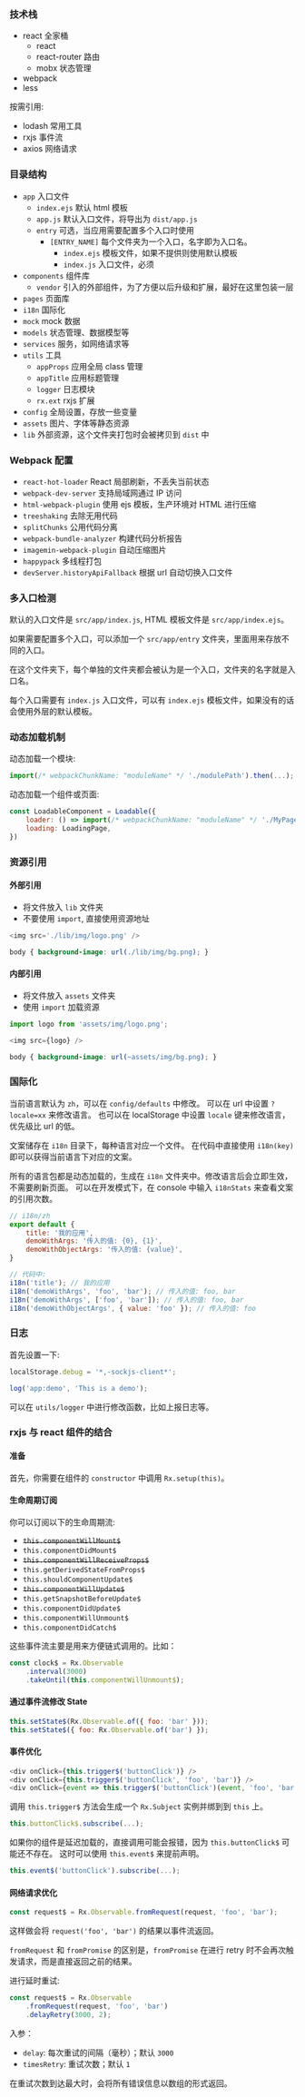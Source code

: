 ### 技术栈

- react 全家桶
    - react
    - react-router 路由
    - mobx 状态管理
- webpack
- less

按需引用:
- lodash 常用工具
- rxjs 事件流
- axios 网络请求

### 目录结构

- `app` 入口文件
    - `index.ejs` 默认 html 模板
    - `app.js` 默认入口文件，将导出为 `dist/app.js`
    - `entry` 可选，当应用需要配置多个入口时使用
        - `[ENTRY_NAME]` 每个文件夹为一个入口，名字即为入口名。
            - `index.ejs` 模板文件，如果不提供则使用默认模板
            - `index.js` 入口文件，必须
- `components` 组件库
    - `vendor` 引入的外部组件，为了方便以后升级和扩展，最好在这里包装一层
- `pages` 页面库
- `i18n` 国际化
- `mock` mock 数据
- `models` 状态管理、数据模型等
- `services` 服务，如网络请求等
- `utils` 工具
    - `appProps` 应用全局 class 管理
    - `appTitle` 应用标题管理
    - `logger` 日志模块
    - `rx.ext` rxjs 扩展
- `config` 全局设置，存放一些变量
- `assets` 图片、字体等静态资源
- `lib` 外部资源，这个文件夹打包时会被拷贝到 `dist` 中

### Webpack 配置

- `react-hot-loader` React 局部刷新，不丢失当前状态
- `webpack-dev-server` 支持局域网通过 IP 访问
- `html-webpack-plugin` 使用 ejs 模板，生产环境对 HTML 进行压缩
- `treeshaking` 去除无用代码
- `splitChunks` 公用代码分离
- `webpack-bundle-analyzer` 构建代码分析报告
- `imagemin-webpack-plugin` 自动压缩图片
- `happypack` 多线程打包
- `devServer.historyApiFallback` 根据 url 自动切换入口文件

### 多入口检测

默认的入口文件是 `src/app/index.js`, HTML 模板文件是 `src/app/index.ejs`。

如果需要配置多个入口，可以添加一个 `src/app/entry` 文件夹，里面用来存放不同的入口。

在这个文件夹下，每个单独的文件夹都会被认为是一个入口，文件夹的名字就是入口名。

每个入口需要有 `index.js` 入口文件，可以有 `index.ejs` 模板文件，如果没有的话会使用外层的默认模板。

### 动态加载机制

动态加载一个模块:

```javascript
import(/* webpackChunkName: "moduleName" */ './modulePath').then(...);
```

动态加载一个组件或页面:

```javascript
const LoadableComponent = Loadable({
    loader: () => import(/* webpackChunkName: "moduleName" */ './MyPage'),
    loading: LoadingPage,
})
```

### 资源引用

#### 外部引用

- 将文件放入 `lib` 文件夹
- 不要使用 `import`, 直接使用资源地址

```javascript
<img src='./lib/img/logo.png' />
```

```css
body { background-image: url(./lib/img/bg.png); }
```

#### 内部引用

- 将文件放入 `assets` 文件夹
- 使用 `import` 加载资源

```javascript
import logo from 'assets/img/logo.png';

<img src={logo} />
```

```css
body { background-image: url(~assets/img/bg.png); }
```

### 国际化

当前语言默认为 `zh`，可以在 `config/defaults` 中修改。
可以在 url 中设置 `?locale=xx` 来修改语言。
也可以在 localStorage 中设置 `locale` 键来修改语言，优先级比 url 的低。

文案储存在 `i18n` 目录下，每种语言对应一个文件。
在代码中直接使用 `i18n(key)` 即可以获得当前语言下对应的文案。

所有的语言包都是动态加载的，生成在 `i18n` 文件夹中。修改语言后会立即生效，不需要刷新页面。
可以在开发模式下，在 console 中输入 `i18nStats` 来查看文案的引用次数。

```javascript
// i18n/zh
export default {
    title: '我的应用',
    demoWithArgs: '传入的值: {0}, {1}',
    demoWithObjectArgs: '传入的值: {value}',
}

// 代码中:
i18n('title'); // 我的应用
i18n('demoWithArgs', 'foo', 'bar'); // 传入的值: foo, bar
i18n('demoWithArgs', ['foo', 'bar']); // 传入的值: foo, bar
i18n('demoWithObjectArgs', { value: 'foo' }); // 传入的值: foo
```

### 日志

首先设置一下:

```javascript
localStorage.debug = '*,-sockjs-client*';
```

```javascript
log('app:demo', 'This is a demo');
```

可以在 `utils/logger` 中进行修改函数，比如上报日志等。

### rxjs 与 react 组件的结合

#### 准备

首先，你需要在组件的 `constructor` 中调用 `Rx.setup(this)`。

#### 生命周期订阅

你可以订阅以下的生命周期流:

- ~~`this.componentWillMount$`~~
- `this.componentDidMount$`
- ~~`this.componentWillReceiveProps$`~~
- `this.getDerivedStateFromProps$`
- `this.shouldComponentUpdate$`
- ~~`this.componentWillUpdate$`~~
- `this.getSnapshotBeforeUpdate$`
- `this.componentDidUpdate$`
- `this.componentWillUnmount$`
- `this.componentDidCatch$`

这些事件流主要是用来方便链式调用的。比如：

```javascript
const clock$ = Rx.Observable
    .interval(3000)
    .takeUntil(this.componentWillUnmount$);
```

#### 通过事件流修改 State

```javascript
this.setState$(Rx.Observable.of({ foo: 'bar' }));
this.setState$({ foo: Rx.Observable.of('bar') });
```

#### 事件优化

```javascript
<div onClick={this.trigger$('buttonClick')} />
<div onClick={this.trigger$('buttonClick', 'foo', 'bar')} />
<div onClick={event => this.trigger$('buttonClick')(event, 'foo', 'bar')} />
```

调用 `this.trigger$` 方法会生成一个 `Rx.Subject` 实例并绑到到 `this` 上。

```javascript
this.buttonClick$.subscribe(...);
```

如果你的组件是延迟加载的，直接调用可能会报错，因为 `this.buttonClick$` 可能还不存在。
这时可以使用 `this.event$` 来提前声明。

```javascript
this.event$('buttonClick').subscribe(...);
```

#### 网络请求优化

```javascript
const request$ = Rx.Observable.fromRequest(request, 'foo', 'bar');
```

这样做会将 `request('foo', 'bar')` 的结果以事件流返回。

`fromRequest` 和 `fromPromise` 的区别是，`fromPromise` 在进行 retry 时不会再次触发请求，而是直接返回之前的结果。

进行延时重试:

```javascript
const request$ = Rx.Observable
    .fromRequest(request, 'foo', 'bar')
    .delayRetry(3000, 2);
```

入参：

- `delay`: 每次重试的间隔（毫秒）；默认 `3000`
- `timesRetry`: 重试次数；默认 `1`

在重试次数到达最大时，会将所有错误信息以数组的形式返回。

